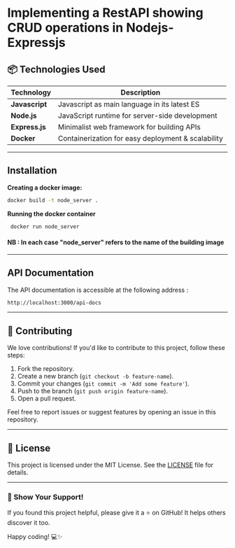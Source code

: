 
# Implementing a RestAPI showing CRUD operations in Nodejs-Expressjs

## 📦 Technologies Used

| Technology      | Description                                      |
|----------------|--------------------------------------------------|
| **Javascript** | Javascript as main language in its latest ES    |
| **Node.js**    | JavaScript runtime for server-side development   |
| **Express.js** | Minimalist web framework for building APIs       |
| **Docker**     | Containerization for easy deployment & scalability |

---

## Installation

**Creating a docker image:**
```bash
docker build -t node_server .
```

**Running the docker container**
```bash
 docker run node_server
```
#### NB : In each case "node_server" refers to the name of the building image

---

## API Documentation
The API documentation is accessible at the following address :

```sh
http://localhost:3000/api-docs
 ```
---

## 🤝 Contributing

We love contributions! If you'd like to contribute to this project, follow these steps:

1. Fork the repository.
2. Create a new branch (`git checkout -b feature-name`).
3. Commit your changes (`git commit -m 'Add some feature'`).
4. Push to the branch (`git push origin feature-name`).
5. Open a pull request.

Feel free to report issues or suggest features by opening an issue in this repository.

---

## 📄 License

This project is licensed under the MIT License. See the [LICENSE](LICENSE) file for details.

---

### 🌟 Show Your Support!

If you found this project helpful, please give it a ⭐ on GitHub! It helps others discover it too.


Happy coding! 💻✨
